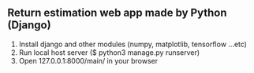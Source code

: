 ## Return estimation web app made by Python (Django)
1. Install django and other modules (numpy, matplotlib, tensorflow ...etc)
2. Run local host server ($ python3 manage.py runserver)
3. Open 127.0.0.1:8000/main/ in your browser
